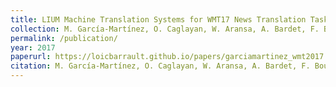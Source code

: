 ```yaml
---
title: LIUM Machine Translation Systems for WMT17 News Translation Task
collection: M. García-Martínez, O. Caglayan, W. Aransa, A. Bardet, F. Bougares, L. Barrault
permalink: /publication/
year: 2017
paperurl: https://loicbarrault.github.io/papers/garciamartinez_wmt2017.pdf
citation: M. García-Martínez, O. Caglayan, W. Aransa, A. Bardet, F. Bougares, L. Barrault LIUM Machine Translation Systems for WMT17 News Translation Task, <i> Second Conference on Machine Translation </i>, 2017
---
```

